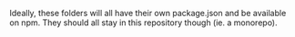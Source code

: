 Ideally, these folders will all have their own package.json and be available on npm. They should all stay in this repository though (ie. a monorepo).
